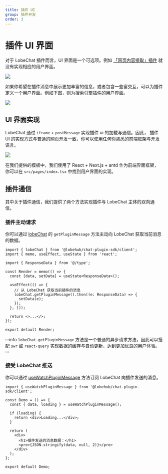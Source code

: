 ```yaml
---
title: 插件 UI
group: 插件开发
order: 3
---
```


# 插件 UI 界面

对于 LobeChat 插件而言，UI 界面是一个可选项。例如 [「网页内容提取」插件](https://github.com/lobehub/chat-plugin-web-crawler) 就没有实现相应的用户界面。

![](https://github-production-user-asset-6210df.s3.amazonaws.com/28616219/265263241-0e765fdc-3463-4c36-a398-aef177a30df9.png)

如果你希望在插件消息中展示更加丰富的信息，或者包含一些富交互，可以为插件定义一个用户界面。例如下图，则为搜索引擎插件的用户界面。

![](https://github-production-user-asset-6210df.s3.amazonaws.com/28616219/265263427-9bdc03d5-aa61-4f62-a2ce-88683f3308d8.png)

## UI 界面实现

LobeChat 通过 `iframe` + `postMessage` 实现插件 ui 的加载与通信。因此， 插件 UI 的实现方式与普通的网页开发一致，你可以使用任何你熟悉的前端框架与开发语言。

![](https://github-production-user-asset-6210df.s3.amazonaws.com/28616219/265263653-4ea87abc-249a-49f3-a241-7ed93ddb1ddf.png)

在我们提供的模板中，我们使用了 React + Next.js + antd 作为前端界面框架，你可以在 `src/pages/index.tsx` 中找到用户界面的实现。

## 插件通信

其中关于插件通信，我们提供了两个方法实现插件与 LobeChat 主体的双向通信。

### 插件主动请求

你可以通过 [lobeChat](/api/lobe-chat-client) 的 `getPluginMessage` 方法主动向 LobeChat 获取当前消息的数据。

```tsx | pure
import { lobeChat } from '@lobehub/chat-plugin-sdk/client';
import { memo, useEffect, useState } from 'react';

import { ResponseData } from '@/type';

const Render = memo(() => {
  const [data, setData] = useState<ResponseData>();

  useEffect(() => {
    // 从 LobeChat 获取当前插件的消息
    lobeChat.getPluginMessage().then((e: ResponseData) => {
      setData(e);
    });
  }, []);

  return <>...</>;
});

export default Render;
```

:::info
`lobeChat.getPluginMessage` 方法是一个普通的异步请求方法，因此可以搭配 `swr` 或 `react-query` 实现数据的缓存与自动更新，达到更加优良的用户体验。
:::

### 接受 LobeChat 推送

你可以通过 [useWatchPluginMessage](/api/use-watch-plugin-message) 方法订阅 LobeChat 向插件发送的消息。

```tsx | pure
import { useWatchPluginMessage } from '@lobehub/chat-plugin-sdk/client';

const Demo = () => {
  const { data, loading } = useWatchPluginMessage();

  if (loading) {
    return <div>Loading...</div>;
  }

  return (
    <div>
      <h1>插件发送的消息数据：</h1>
      <pre>{JSON.stringify(data, null, 2)}</pre>
    </div>
  );
};

export default Demo;
```
